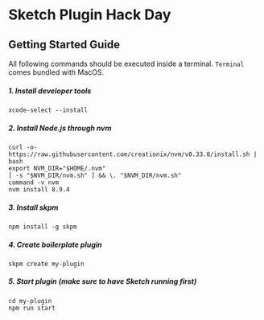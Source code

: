 # Sketch Plugin Hack Day

## Getting Started Guide

All following commands should be executed inside a terminal. `Terminal` comes bundled with MacOS.

##### 1. Install developer tools

    xcode-select --install

##### 2. Install Node.js through nvm

    curl -o- https://raw.githubusercontent.com/creationix/nvm/v0.33.8/install.sh | bash
    export NVM_DIR="$HOME/.nvm"
    [ -s "$NVM_DIR/nvm.sh" ] && \. "$NVM_DIR/nvm.sh"
    command -v nvm
    nvm install 8.9.4

##### 3. Install skpm

    npm install -g skpm

##### 4. Create boilerplate plugin

    skpm create my-plugin

##### 5. Start plugin (make sure to have Sketch running first)

    cd my-plugin
    npm run start

